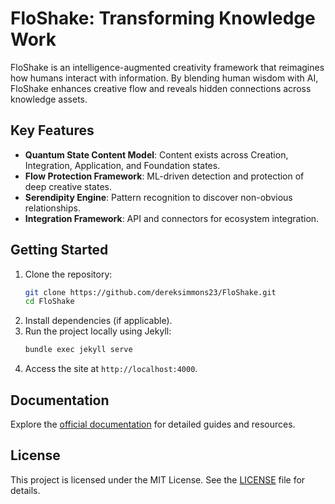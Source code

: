 # FloShake: Transforming Knowledge Work

FloShake is an intelligence-augmented creativity framework that reimagines how humans interact with information. By blending human wisdom with AI, FloShake enhances creative flow and reveals hidden connections across knowledge assets.

## Key Features
- **Quantum State Content Model**: Content exists across Creation, Integration, Application, and Foundation states.
- **Flow Protection Framework**: ML-driven detection and protection of deep creative states.
- **Serendipity Engine**: Pattern recognition to discover non-obvious relationships.
- **Integration Framework**: API and connectors for ecosystem integration.

## Getting Started
1. Clone the repository:
   ```bash
   git clone https://github.com/dereksimmons23/FloShake.git
   cd FloShake
   ```
2. Install dependencies (if applicable).
3. Run the project locally using Jekyll:
   ```bash
   bundle exec jekyll serve
   ```
4. Access the site at `http://localhost:4000`.

## Documentation
Explore the [official documentation](https://floshake.io/docs/) for detailed guides and resources.

## License
This project is licensed under the MIT License. See the [LICENSE](LICENSE) file for details.
